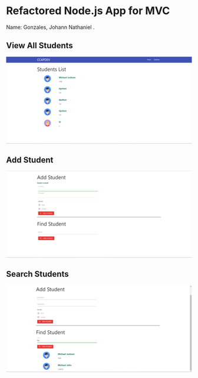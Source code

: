 # Refactored Node.js App for MVC

Name: Gonzales, Johann Nathaniel .

## View All Students

![alt text](screens/view-all.png)

## Add Student

![alt text](screens/add-student.png)

## Search Students

![alt text](screens/search-students.png)
